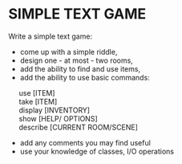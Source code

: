 # SIMPLE TEXT GAME

Write a simple text game:
* come up with a simple riddle,
* design one - at most - two rooms,
* add the ability to find and use items,
* add the ability to use basic commands:  

&ensp;&ensp;&ensp;use [ITEM]  
&ensp;&ensp;&ensp;take [ITEM]  
&ensp;&ensp;&ensp;display [INVENTORY]  
&ensp;&ensp;&ensp;show [HELP/ OPTIONS]  
&ensp;&ensp;&ensp;describe [CURRENT ROOM/SCENE]

* add any comments you may find useful
* use your knowledge of classes, I/O operations